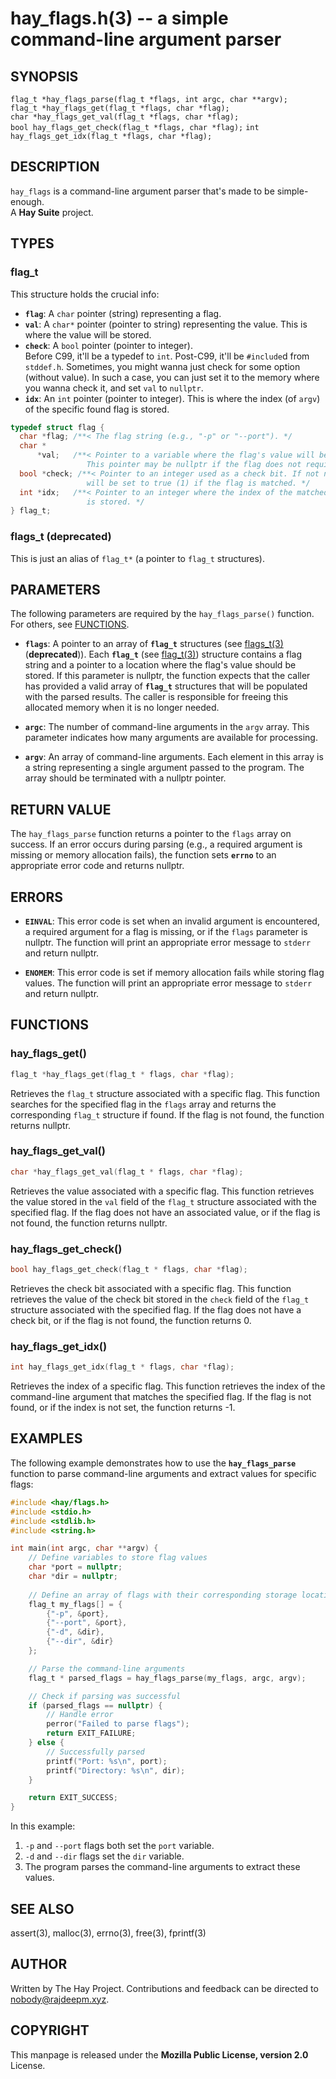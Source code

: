 hay_flags.h(3) -- a simple command-line argument parser
=======================================================

## SYNOPSIS
`flag_t *hay_flags_parse(flag_t *flags, int argc, char **argv);`  
`flag_t *hay_flags_get(flag_t *flags, char *flag);`  
`char *hay_flags_get_val(flag_t *flags, char *flag);`  
`bool hay_flags_get_check(flag_t *flags, char *flag);` 
`int hay_flags_get_idx(flag_t *flags, char *flag);`  

## DESCRIPTION
`hay_flags` is a command-line argument parser that's made to be simple-enough.  
A **Hay Suite** project.

## TYPES
### flag_t
This structure holds the crucial info:
* **`flag`**:
  A `char` pointer (string) representing a flag.
* **`val`**:
  A `char*` pointer (pointer to string) representing the value. This is where the value will be stored.
* **`check`**:
  A `bool` pointer (pointer to integer).  
  Before C99, it'll be a typedef to `int`. Post-C99, it'll be `#include`d from `stddef.h`.
  Sometimes, you might wanna just check for some option (without value). In such a case,
  you can just set it to the memory where you wanna check it, and set `val` to `nullptr`.
* **`idx`**:
  An `int` pointer (pointer to integer). This is where the index (of `argv`) of the specific found flag is stored.  

```c
typedef struct flag {
  char *flag; /**< The flag string (e.g., "-p" or "--port"). */
  char *
      *val;   /**< Pointer to a variable where the flag's value will be stored.
                 This pointer may be nullptr if the flag does not require a value. */
  bool *check; /**< Pointer to an integer used as a check bit. If not nullptr, it
                 will be set to true (1) if the flag is matched. */
  int *idx;   /**< Pointer to an integer where the index of the matched argument
                 is stored. */
} flag_t;
```

### flags_t (deprecated)
This is just an alias of `flag_t*` (a pointer to `flag_t` structures).

## PARAMETERS
The following parameters are required by the `hay_flags_parse()` function. For others, see [FUNCTIONS](#FUNCTIONS).
* **`flags`**: 
  A pointer to an array of **`flag_t`** structures (see [flags_t(3)](#flags_t-deprecated) (**deprecated**)). Each **`flag_t`** (see [flag_t(3)](#flag_t)) structure contains a flag string and a pointer to a location where the flag's value should be stored. If this parameter is nullptr, the function expects that the caller has provided a valid array of **`flag_t`** structures that will be populated with the parsed results. The caller is responsible for freeing this allocated memory when it is no longer needed.

* **`argc`**:
  The number of command-line arguments in the `argv` array. This parameter indicates how many arguments are available for processing.

* **`argv`**:
  An array of command-line arguments. Each element in this array is a string representing a single argument passed to the program. The array should be terminated with a nullptr pointer.

## RETURN VALUE
The `hay_flags_parse` function returns a pointer to the `flags` array on success. If an error occurs during parsing (e.g., a required argument is missing or memory allocation fails), the function sets **`errno`** to an appropriate error code and returns nullptr.

## ERRORS
* **`EINVAL`**:
  This error code is set when an invalid argument is encountered, a required argument for a flag is missing, or if the `flags` parameter is nullptr. The function will print an appropriate error message to `stderr` and return nullptr.

* **`ENOMEM`**:
  This error code is set if memory allocation fails while storing flag values. The function will print an appropriate error message to `stderr` and return nullptr.

## FUNCTIONS
### hay_flags_get()
```c
flag_t *hay_flags_get(flag_t * flags, char *flag);
```
Retrieves the `flag_t` structure associated with a specific flag. This function searches for the specified flag in the `flags` array and returns the corresponding `flag_t` structure if found. If the flag is not found, the function returns nullptr.

### hay_flags_get_val()
```c
char *hay_flags_get_val(flag_t * flags, char *flag);
```
Retrieves the value associated with a specific flag. This function retrieves the value stored in the `val` field of the `flag_t` structure associated with the specified flag. If the flag does not have an associated value, or if the flag is not found, the function returns nullptr.

### hay_flags_get_check()
```c
bool hay_flags_get_check(flag_t * flags, char *flag);
```
Retrieves the check bit associated with a specific flag. This function retrieves the value of the check bit stored in the `check` field of the `flag_t` structure associated with the specified flag. If the flag does not have a check bit, or if the flag is not found, the function returns 0.

### hay_flags_get_idx()
```c
int hay_flags_get_idx(flag_t * flags, char *flag);
```
Retrieves the index of a specific flag. This function retrieves the index of the command-line argument that matches the specified flag. If the flag is not found, or if the index is not set, the function returns -1.

## EXAMPLES
The following example demonstrates how to use the **`hay_flags_parse`** function to parse command-line arguments and extract values for specific flags:

```c
#include <hay/flags.h>
#include <stdio.h>
#include <stdlib.h>
#include <string.h>

int main(int argc, char **argv) {
    // Define variables to store flag values
    char *port = nullptr;
    char *dir = nullptr;
    
    // Define an array of flags with their corresponding storage locations
    flag_t my_flags[] = {
        {"-p", &port},
        {"--port", &port},
        {"-d", &dir},
        {"--dir", &dir}
    };

    // Parse the command-line arguments
    flag_t * parsed_flags = hay_flags_parse(my_flags, argc, argv);

    // Check if parsing was successful
    if (parsed_flags == nullptr) {
        // Handle error
        perror("Failed to parse flags");
        return EXIT_FAILURE;
    } else {
        // Successfully parsed
        printf("Port: %s\n", port);
        printf("Directory: %s\n", dir);
    }

    return EXIT_SUCCESS;
}
```

In this example:
1. `-p` and `--port` flags both set the `port` variable.
2. `-d` and `--dir` flags set the `dir` variable.
3. The program parses the command-line arguments to extract these values.

## SEE ALSO
assert(3), malloc(3), errno(3), free(3), fprintf(3)

## AUTHOR
Written by The Hay Project. Contributions and feedback can be directed to <nobody@rajdeepm.xyz>.

## COPYRIGHT
This manpage is released under the **Mozilla Public License, version 2.0** License.
